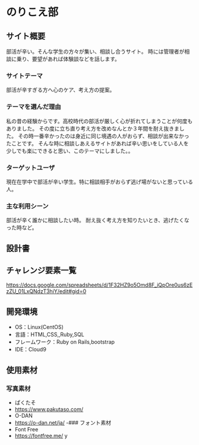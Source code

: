 # のりこえ部

## サイト概要
部活が辛い。そんな学生の方々が集い、相談し合うサイト。
時には管理者が相談に乗り、要望があれば体験談などを話します。

### サイトテーマ
部活が辛すぎる方へ心のケア、考え方の提案。

### テーマを選んだ理由
私の昔の経験からです。高校時代の部活が厳しく心が折れてしまうことが何度もありました。
その度に立ち直り考え方を改めなんとか３年間を耐え抜きました。
その時一番辛かったのは身近に同じ境遇の人がおらず、相談が出来なかったことです。
そんな時に相談しあえるサイトがあれば辛い思いをしている人を少しでも楽にできると思い、このテーマにしました。。

### ターゲットユーザ
現在在学中で部活が辛い学生。特に相談相手がおらず逃げ場がないと思っている人。

### 主な利用シーン
部活が辛く誰かに相談したい時。
耐え抜く考え方を知りたいとき、逃げたくなった時など。

## 設計書

## チャレンジ要素一覧
https://docs.google.com/spreadsheets/d/1F32HZ9o5Omd8F_iQpOre0us6zEzZU_01LxQNdzT3hiY/edit#gid=0

## 開発環境
- OS：Linux(CentOS)
- 言語：HTML,CSS,,Ruby,SQL
- フレームワーク：Ruby on Rails,bootstrap
- IDE：Cloud9

## 使用素材
### 写真素材
- ぱくたそ
- https://www.pakutaso.com/
- O-DAN
- https://o-dan.net/ja/
-### フォント素材
- Font Free
- https://fontfree.me/
y
